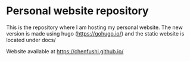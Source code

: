 # Personal website repository

This is the repository where I am hosting my personal website.
The new version is made using hugo (https://gohugo.io/) and the static website is located under docs/

Website available at https://chenfushi.github.io/